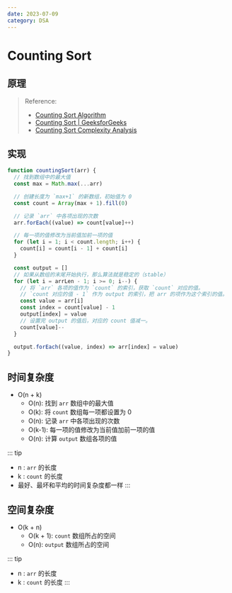 ```yaml
---
date: 2023-07-09
category: DSA
---
```


# Counting Sort

## 原理

> Reference:
> - [Counting Sort Algorithm](https://www.programiz.com/dsa/counting-sort)
> - [Counting Sort | GeeksforGeeks](https://youtu.be/7zuGmKfUt7s)
> - [Counting Sort Complexity Analysis](https://en.wikipedia.org/wiki/Counting_sort#Complexity_analysis)

## 实现

```js
function countingSort(arr) {
  // 找到数组中的最大值
  const max = Math.max(...arr)

  // 创建长度为 `max+1` 的新数组，初始值为 0
  const count = Array(max + 1).fill(0)

  // 记录 `arr` 中各项出现的次数
  arr.forEach((value) => count[value]++)

  // 每一项的值修改为当前值加前一项的值
  for (let i = 1; i < count.length; i++) {
    count[i] = count[i - 1] + count[i]
  }

  const output = []
  // 如果从数组的末尾开始执行，那么算法就是稳定的（stable）
  for (let i = arrLen - 1; i >= 0; i--) {
    // 将 `arr` 各项的值作为 `count` 的索引，获取 `count` 对应的值。
    // `count 对应的值 - 1` 作为 output 的索引，把 arr 的项作为这个索引的值。
    const value = arr[i]
    const index = count[value] - 1
    output[index] = value
    // 设置完 output 的值后，对应的 count 值减一。
    count[value]--
  }

  output.forEach((value, index) => arr[index] = value)
}
```

## 时间复杂度

- O(n + k)
  - O(n): 找到 `arr` 数组中的最大值
  - O(k): 将 `count` 数组每一项都设置为 0
  - O(n): 记录 `arr` 中各项出现的次数
  - O(k-1): 每一项的值修改为当前值加前一项的值
  - O(n): 计算 `output` 数组各项的值

::: tip
- n : `arr` 的长度
- k : `count` 的长度
- 最好、最坏和平均的时间复杂度都一样
:::

## 空间复杂度

- O(k + n)
  - O(k + 1): `count` 数组所占的空间
  - O(n): `output` 数组所占的空间

::: tip
- n : `arr` 的长度
- k : `count` 的长度
:::
